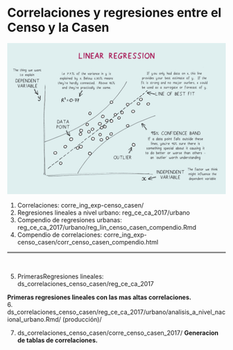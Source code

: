 # Correlaciones y regresiones entre el Censo y la Casen

![title](linear_regresssion.jpeg)

1. Correlaciones: corre_ing_exp-censo_casen/ 
2. Regresiones lineales a nivel urbano: reg_ce_ca_2017/urbano
3. Compendio de regresiones urbanas: reg_ce_ca_2017/urbano/reg_lin_censo_casen_compendio.Rmd 
4. Compendio de correlaciones: corre_ing_exp-censo_casen/corr_censo_casen_compendio.html

<hr style="height:3px;border-width:1;color:Gray;background-color:Gray">
<br>

5. PrimerasRegresiones lineales: ds_correlaciones_censo_casen/reg_ce_ca_2017

**Primeras regresiones lineales con las mas altas correlaciones.**\
6. ds_correlaciones_censo_casen/reg_ce_ca_2017/urbano/analisis_a_nivel_nacional_urbano.Rmd/ (producción)/
   


7. ds_correlaciones_censo_casen/corre_censo_casen_2017/
    **Generacion de tablas de correlaciones.**
